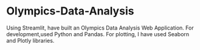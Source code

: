 # Olympics-Data-Analysis
Using Streamlit, have built an Olympics Data Analysis Web Application. For development,used Python and Pandas. For plotting, I have used Seaborn and Plotly libraries.

